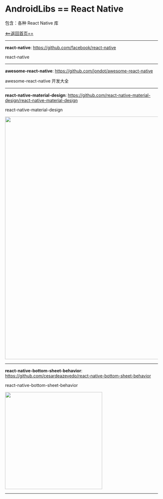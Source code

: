 # AndroidLibs == React Native

包含：各种 React Native 库

[<==返回首页==](https://github.com/XXApple/AndroidLibs)

---

**react-native**: https://github.com/facebook/react-native

react-native

---

**awesome-react-native**: https://github.com/jondot/awesome-react-native

awesome-react-native 开发大全

---

**react-native-material-design**: https://github.com/react-native-material-design/react-native-material-design

react-native-material-design

<img src="https://raw.githubusercontent.com/react-native-material-design/demo-app/master/resources/examples-1.jpg" width="800" />

---

**react-native-bottom-sheet-behavior**: https://github.com/cesardeazevedo/react-native-bottom-sheet-behavior

react-native-bottom-sheet-behavior

<img src="https://cloud.githubusercontent.com/assets/5366959/24594266/c59667bc-1801-11e7-840c-97588658a8ae.gif" width="320" />

---

